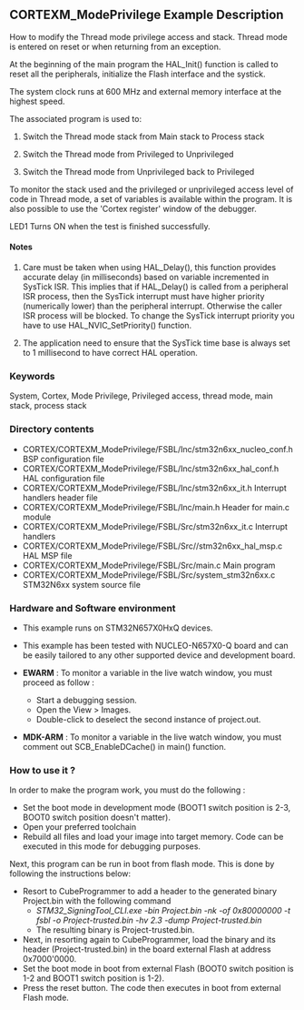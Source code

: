 ## <b>CORTEXM_ModePrivilege Example Description</b>

How to modify the Thread mode privilege access and stack. Thread mode is entered
on reset or when returning from an exception.

At the beginning of the main program the HAL_Init() function is called to reset
all the peripherals, initialize the Flash interface and the systick.

The system clock runs at 600 MHz and external memory interface at the highest speed.

The associated program is used to:

1. Switch the Thread mode stack from Main stack to Process stack

2. Switch the Thread mode from Privileged to Unprivileged

3. Switch the Thread mode from Unprivileged back to Privileged

To monitor the stack used and the privileged or unprivileged access level of code
in Thread mode, a set of variables is available within the program. It is also
possible to use the 'Cortex register' window of the debugger.

LED1 Turns ON when the test is finished successfully.

#### <b>Notes</b>

 1. Care must be taken when using HAL_Delay(), this function provides accurate delay (in milliseconds)
    based on variable incremented in SysTick ISR. This implies that if HAL_Delay() is called from
    a peripheral ISR process, then the SysTick interrupt must have higher priority (numerically lower)
    than the peripheral interrupt. Otherwise the caller ISR process will be blocked.
    To change the SysTick interrupt priority you have to use HAL_NVIC_SetPriority() function.
      
 2. The application need to ensure that the SysTick time base is always set to 1 millisecond
    to have correct HAL operation.

### <b>Keywords</b>

System, Cortex, Mode Privilege, Privileged access, thread mode, main stack, process stack

### <b>Directory contents</b>

  - CORTEX/CORTEXM_ModePrivilege/FSBL/Inc/stm32n6xx_nucleo_conf.h BSP configuration file
  - CORTEX/CORTEXM_ModePrivilege/FSBL/Inc/stm32n6xx_hal_conf.h    HAL configuration file
  - CORTEX/CORTEXM_ModePrivilege/FSBL/Inc/stm32n6xx_it.h          Interrupt handlers header file
  - CORTEX/CORTEXM_ModePrivilege/FSBL/Inc/main.h                  Header for main.c module
  - CORTEX/CORTEXM_ModePrivilege/FSBL/Src/stm32n6xx_it.c          Interrupt handlers
  - CORTEX/CORTEXM_ModePrivilege/FSBL/Src//stm32n6xx_hal_msp.c    HAL MSP file
  - CORTEX/CORTEXM_ModePrivilege/FSBL/Src/main.c                  Main program
  - CORTEX/CORTEXM_ModePrivilege/FSBL/Src/system_stm32n6xx.c      STM32N6xx system source file

### <b>Hardware and Software environment</b>

  - This example runs on STM32N657X0HxQ devices.
    
  - This example has been tested with NUCLEO-N657X0-Q board and can be
    easily tailored to any other supported device and development board.      

  - **EWARM** : To monitor a variable in the live watch window, you must proceed as follow :
    - Start a debugging session.
    - Open the View > Images.
    - Double-click to deselect the second instance of project.out.

  - **MDK-ARM** : To monitor a variable in the live watch window, you must comment out SCB_EnableDCache() in main() function.

### <b>How to use it ?</b>

In order to make the program work, you must do the following :

 - Set the boot mode in development mode (BOOT1 switch position is 2-3, BOOT0 switch position doesn't matter).
 - Open your preferred toolchain
 - Rebuild all files and load your image into target memory. Code can be executed in this mode for debugging purposes.

 Next, this program can be run in boot from flash mode. This is done by following the instructions below:
 
 - Resort to CubeProgrammer to add a header to the generated binary Project.bin with the following command
   - *STM32_SigningTool_CLI.exe -bin Project.bin -nk -of 0x80000000 -t fsbl -o Project-trusted.bin -hv 2.3 -dump Project-trusted.bin*
   - The resulting binary is Project-trusted.bin.
 - Next, in resorting again to CubeProgrammer, load the binary and its header (Project-trusted.bin) in the board external Flash at address 0x7000'0000.
 - Set the boot mode in boot from external Flash (BOOT0 switch position is 1-2 and BOOT1 switch position is 1-2).
 - Press the reset button. The code then executes in boot from external Flash mode.
